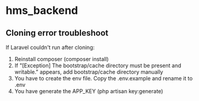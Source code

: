 # hms_backend

## Cloning error troubleshoot
If Laravel couldn't run after cloning:
1. Reinstall composer (composer install)
2. If "[Exception] The bootstrap/cache directory must be present and writable." appears, add bootstrap/cache directory manually
3. You have to create the env file. Copy the .env.example and rename it to .env
4. You have generate the APP_KEY (php artisan key:generate)
